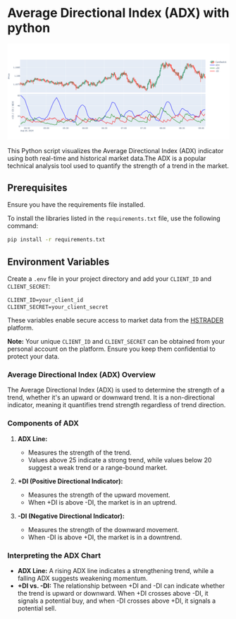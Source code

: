 #  Average Directional Index (ADX) with python

![adx](img/average_directional_index.png)

This Python script visualizes the  Average Directional Index (ADX) indicator using both real-time and historical market data.The ADX is a popular technical analysis tool used to quantify the strength of a trend in the market.

## Prerequisites

Ensure you have the requirements file installed.

To install the libraries listed in the `requirements.txt` file, use the following command:

```sh
pip install -r requirements.txt
```

## Environment Variables

Create a `.env` file in your project directory and add your `CLIENT_ID` and `CLIENT_SECRET`:

```env
CLIENT_ID=your_client_id
CLIENT_SECRET=your_client_secret
```

These variables enable secure access to market data from the [HSTRADER](https://staging.hstrader.com/login) platform.

**Note:**
Your unique `CLIENT_ID` and `CLIENT_SECRET` can be obtained from your personal account on the platform. Ensure you keep them confidential to protect your data.

### Average Directional Index (ADX) Overview

The Average Directional Index (ADX) is used to determine the strength of a trend, whether it's an upward or downward trend. It is a non-directional indicator, meaning it quantifies trend strength regardless of trend direction.

### Components of ADX 

1. **ADX Line:**
   - Measures the strength of the trend.
   - Values above 25 indicate a strong trend, while values below 20 suggest a weak trend or a range-bound market.

2. **+DI (Positive Directional Indicator):**
   - Measures the strength of the upward movement.
   - When +DI is above -DI, the market is in an uptrend.

3. **-DI (Negative Directional Indicator):**
   - Measures the strength of the downward movement.
   - When -DI is above +DI, the market is in a downtrend.

### Interpreting the ADX Chart

- **ADX Line:** A rising ADX line indicates a strengthening trend, while a falling ADX suggests weakening momentum.
- **+DI vs. -DI:** The relationship between +DI and -DI can indicate whether the trend is upward or downward. When +DI crosses above -DI, it signals a potential buy, and when -DI crosses above +DI, it signals a potential sell.
 